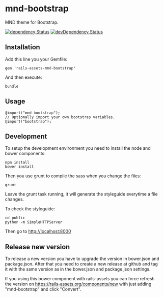 mnd-bootstrap
=============

MND theme for Bootstrap.

[![dependency Status](https://david-dm.org/mynewsdesk/mnd-bootstrap.svg)](https://david-dm.org/mynewsdesk/mnd-bootstrap)
[![devDependency Status](https://david-dm.org/mynewsdesk/mnd-bootstrap/dev-status.svg)](https://david-dm.org/mynewsdesk/mnd-bootstrap#info=devDependencies)

Installation
------------
Add this line you your Gemfile:
```
gem 'rails-assets-mnd-bootstrap'
```

And then execute:
```
bundle
```

Usage
-----
```
@import("mnd-bootstrap");
// Optionally import your own bootstrap variables.
@import("bootstrap");
```

Development
-----------
To setup the development environment you need to install the node and bower
components:
```
npm install
bower install
```

Then you use grunt to compile the sass when you change the files:
```
grunt
```

Leave the grunt task running, it will generate the styleguide everytime a file changes.

To check the styleguide:
```
cd public
python -m SimpleHTTPServer
```

Then go to [http://localhost:8000](http://localhost:8000)


Release new version
-----------

To release a new version you have to upgrade the version in bower.json and package.json. After that you need to create a new release at github and tag it with the same version as in the bower.json and package.json settings.

If you using this bower component with rails-assets you can force refresh the version on https://rails-assets.org/components/new with just adding "mnd-bootstrap" and click "Convert".
